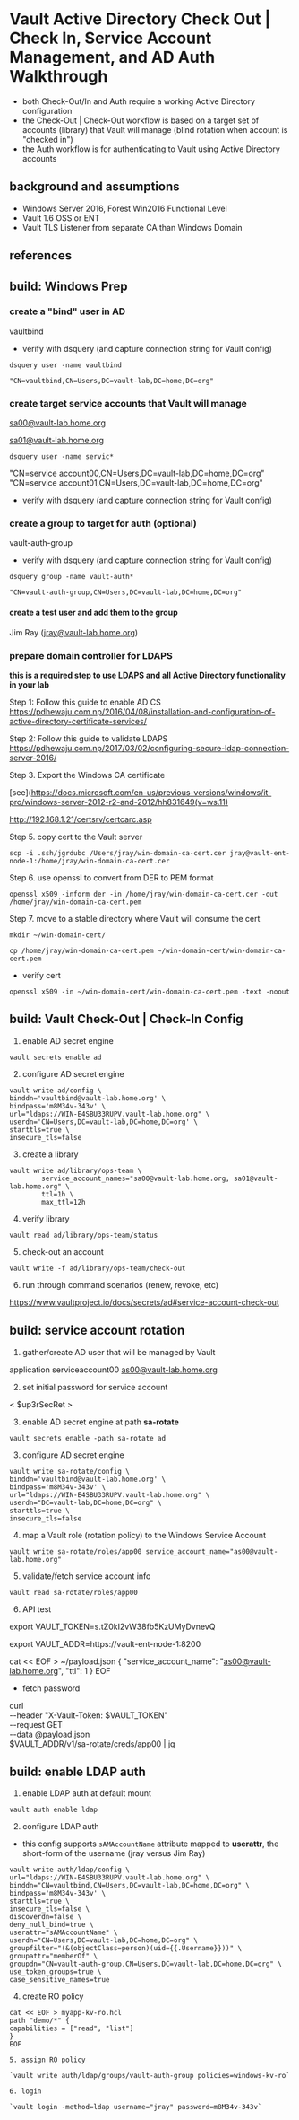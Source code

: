 # Vault Active Directory Check Out | Check In, Service Account Management, and AD Auth Walkthrough

- both Check-Out/In and Auth require a working Active Directory configuration
- the Check-Out | Check-Out workflow is based on a target set of accounts (library) that Vault will manage (blind rotation when account is "checked in")
- the Auth workflow is for authenticating to Vault using Active Directory accounts

## background and assumptions

- Windows Server 2016, Forest Win2016 Functional Level
- Vault 1.6 OSS or ENT
- Vault TLS Listener from separate CA than Windows Domain
## references

## build: Windows Prep

### create a "bind" user in AD

vaultbind

- verify with dsquery (and capture connection string for Vault config)

`dsquery user -name vaultbind`

`"CN=vaultbind,CN=Users,DC=vault-lab,DC=home,DC=org"`

### create target service accounts that Vault will manage

sa00@vault-lab.home.org

sa01@vault-lab.home.org

`dsquery user -name servic*`

"CN=service account00,CN=Users,DC=vault-lab,DC=home,DC=org"
"CN=service account01,CN=Users,DC=vault-lab,DC=home,DC=org"

- verify with dsquery (and capture connection string for Vault config)

### create a group to target for auth (optional)

vault-auth-group

- verify with dsquery (and capture connection string for Vault config)

`dsquery group -name vault-auth*`

`"CN=vault-auth-group,CN=Users,DC=vault-lab,DC=home,DC=org"`

#### create a test user and add them to the group

Jim Ray (jray@vault-lab.home.org)

### prepare domain controller for LDAPS

**this is a required step to use LDAPS and all Active Directory functionality in your lab**

Step 1: Follow this guide to enable AD CS
https://pdhewaju.com.np/2016/04/08/installation-and-configuration-of-active-directory-certificate-services/

Step 2: Follow this guide to validate LDAPS
https://pdhewaju.com.np/2017/03/02/configuring-secure-ldap-connection-server-2016/

Step 3. Export the Windows CA certificate

[see](https://docs.microsoft.com/en-us/previous-versions/windows/it-pro/windows-server-2012-r2-and-2012/hh831649(v=ws.11)

http://192.168.1.21/certsrv/certcarc.asp

Step 5. copy cert to the Vault server

`scp -i .ssh/jgrdubc /Users/jray/win-domain-ca-cert.cer jray@vault-ent-node-1:/home/jray/win-domain-ca-cert.cer`

Step 6. use openssl to convert from DER to PEM format

`openssl x509 -inform der -in /home/jray/win-domain-ca-cert.cer -out  /home/jray/win-domain-ca-cert.pem`

Step 7. move to a stable directory where Vault will consume the cert

`mkdir ~/win-domain-cert/`

`cp /home/jray/win-domain-ca-cert.pem ~/win-domain-cert/win-domain-ca-cert.pem`

- verify cert

`openssl x509 -in ~/win-domain-cert/win-domain-ca-cert.pem -text -noout`

## build: Vault Check-Out | Check-In Config

1. enable AD secret engine

`vault secrets enable ad`

2. configure AD secret engine

```
vault write ad/config \
binddn='vaultbind@vault-lab.home.org' \
bindpass='m8M34v-343v' \
url="ldaps://WIN-E4SBU33RUPV.vault-lab.home.org" \
userdn='CN=Users,DC=vault-lab,DC=home,DC=org' \
starttls=true \
insecure_tls=false
```

3. create a library

```
vault write ad/library/ops-team \
        service_account_names="sa00@vault-lab.home.org, sa01@vault-lab.home.org" \
        ttl=1h \
        max_ttl=12h
```

4. verify library

`vault read ad/library/ops-team/status`

5. check-out an account

`vault write -f ad/library/ops-team/check-out`

6. run through command scenarios (renew, revoke, etc)

https://www.vaultproject.io/docs/secrets/ad#service-account-check-out

## build: service account rotation

1. gather/create AD user that will be managed by Vault

application serviceaccount00
as00@vault-lab.home.org

2. set initial password for service account

< $up3rSecRet >

3. enable AD secret engine at path **sa-rotate**

`vault secrets enable -path sa-rotate ad`

3. configure AD secret engine

```
vault write sa-rotate/config \
binddn='vaultbind@vault-lab.home.org' \
bindpass='m8M34v-343v' \
url="ldaps://WIN-E4SBU33RUPV.vault-lab.home.org" \
userdn="DC=vault-lab,DC=home,DC=org" \
starttls=true \
insecure_tls=false
```

4. map a Vault role (rotation policy) to the Windows Service Account

`vault write sa-rotate/roles/app00 service_account_name="as00@vault-lab.home.org"`

5. validate/fetch service account info

`vault read sa-rotate/roles/app00`

6. API test

export VAULT_TOKEN=s.tZ0kI2vW38fb5KzUMyDvnevQ

export VAULT_ADDR=https://vault-ent-node-1:8200

cat << EOF > ~/payload.json
{
  "service_account_name": "as00@vault-lab.home.org",
  "ttl": 1
}
EOF

- fetch password

curl \
    --header "X-Vault-Token: $VAULT_TOKEN" \
    --request GET \
    --data @payload.json \
    $VAULT_ADDR/v1/sa-rotate/creds/app00 | jq

## build: enable LDAP auth

1. enable LDAP auth at default mount

`vault auth enable ldap`

2. configure LDAP auth

- this config supports `sAMAccountName` attribute mapped to **userattr**, the short-form of the username (jray versus Jim Ray)

```
vault write auth/ldap/config \
url="ldaps://WIN-E4SBU33RUPV.vault-lab.home.org" \
binddn="CN=vaultbind,CN=Users,DC=vault-lab,DC=home,DC=org" \
bindpass='m8M34v-343v' \
starttls=true \
insecure_tls=false \
discoverdn=false \
deny_null_bind=true \
userattr="sAMAccountName" \
userdn="CN=Users,DC=vault-lab,DC=home,DC=org" \
groupfilter="(&(objectClass=person)(uid={{.Username}}))" \
groupattr="memberOf" \
groupdn="CN=vault-auth-group,CN=Users,DC=vault-lab,DC=home,DC=org" \
use_token_groups=true \
case_sensitive_names=true
```
4. create RO policy

```
cat << EOF > myapp-kv-ro.hcl
path "demo/*" {
capabilities = ["read", "list"]
}
EOF

5. assign RO policy

`vault write auth/ldap/groups/vault-auth-group policies=windows-kv-ro`

6. login

`vault login -method=ldap username="jray" password=m8M34v-343v`
